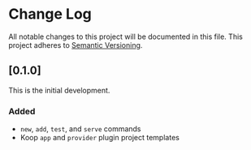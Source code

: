 # Change Log

All notable changes to this project will be documented in this file.
This project adheres to [Semantic Versioning](http://semver.org/).

## [0.1.0]

This is the initial development.

### Added
* `new`, `add`, `test`, and `serve` commands
* Koop `app` and `provider` plugin project templates
